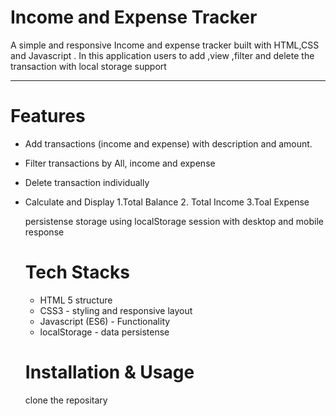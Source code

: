 
# Income and Expense Tracker 

A simple and responsive Income and expense tracker built with HTML,CSS and Javascript .
In this application users to add ,view ,filter and delete the transaction with local storage support 

----------------
# Features
- Add transactions (income and expense) with description and amount.
- Filter transactions by All, income and expense 
- Delete transaction individually
- Calculate and Display
  1.Total Balance
  2. Total Income 
  3.Toal Expense 

  persistense storage using localStorage session with desktop and mobile response
  
  # Tech Stacks
   - HTML 5 structure
   - CSS3 - styling and responsive layout 
   - Javascript (ES6) - Functionality
   - localStorage - data persistense

   # Installation & Usage 
   clone the repositary
   




